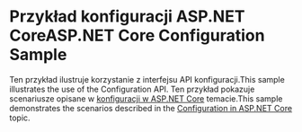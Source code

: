 # <a name="aspnet-core-configuration-sample"></a><span data-ttu-id="96fe3-101">Przykład konfiguracji ASP.NET Core</span><span class="sxs-lookup"><span data-stu-id="96fe3-101">ASP.NET Core Configuration Sample</span></span>

<span data-ttu-id="96fe3-102">Ten przykład ilustruje korzystanie z interfejsu API konfiguracji.</span><span class="sxs-lookup"><span data-stu-id="96fe3-102">This sample illustrates the use of the Configuration API.</span></span> <span data-ttu-id="96fe3-103">Ten przykład pokazuje scenariusze opisane w [konfiguracji w ASP.NET Core](https://docs.microsoft.com/aspnet/core/fundamentals/configuration) temacie.</span><span class="sxs-lookup"><span data-stu-id="96fe3-103">This sample demonstrates the scenarios described in the [Configuration in ASP.NET Core](https://docs.microsoft.com/aspnet/core/fundamentals/configuration) topic.</span></span>
